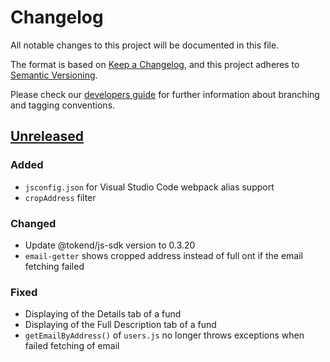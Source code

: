 # Changelog
All notable changes to this project will be documented in this file.

The format is based on [Keep a Changelog](https://keepachangelog.com/en/1.0.0/),
and this project adheres to [Semantic Versioning](https://semver.org/spec/v2.0.0.html).

Please check our [developers guide](https://gitlab.com/tokend/developers-guide)
for further information about branching and tagging conventions.

## [Unreleased](https://github.com/tokend/admin-panel/compare/a9daacc...HEAD)
### Added
- `jsconfig.json` for Visual Studio Code webpack alias support
- `cropAddress` filter

### Changed
- Update @tokend/js-sdk version to 0.3.20
- `email-getter` shows cropped address instead of full ont if the email fetching failed

### Fixed
- Displaying of the Details tab of a fund
- Displaying of the Full Description tab of a fund
- `getEmailByAddress()` of `users.js` no longer throws exceptions when failed fetching of email
